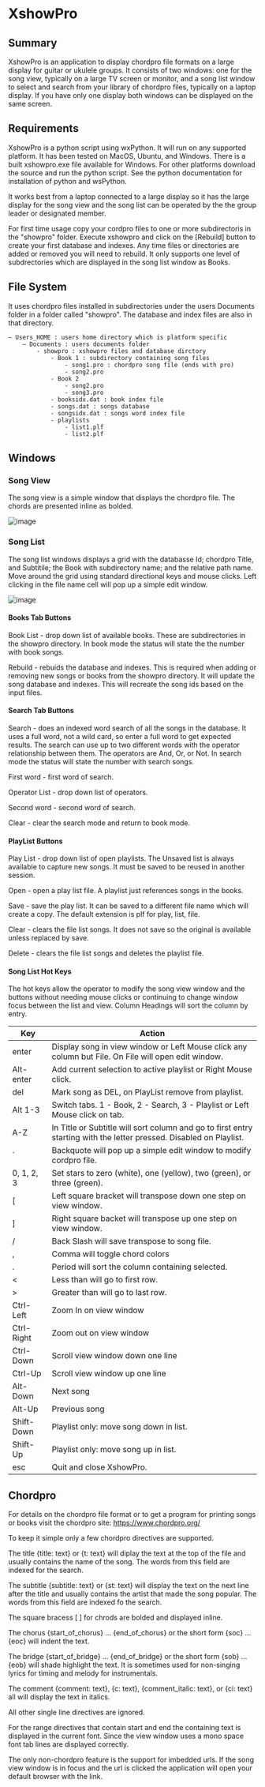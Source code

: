 # XshowPro

## Summary

XshowPro is an application to display chordpro file formats on a large display for guitar or ukulele groups. It consists of two windows: one for the song view, typically on a large TV screen or monitor, and a song list window to select and search from your library of chordpro files, typically on a laptop display. If you have only one display both windows can be displayed on the same screen. 

## Requirements

XshowPro is a python script using wxPython. It will run on any supported platform. It has been tested on MacOS, Ubuntu, and Windows. There is a built xshowpro.exe file available for Windows. For other platforms download the source and run the python script. See the python documentation for installation of python and wsPython. 

It works best from a laptop connected to a large display so it has the large display for the song view and the song list can be operated by the the group leader or designated member.

For first time usage copy your cordpro files to one or more subdirectoris in the "showpro" folder. Execute xshowpro and click on the [Rebuild] button to create your first database and indexes. Any time files or directories are added or removed you will need to rebuild. It only supports one level of subdrectories which are displayed in the song list window as Books.

## File System

It uses chordpro files installed in subdirectories under the users Documents folder in a folder called "showpro". The database and index files are also in that directory.

    – Users_HOME : users home directory which is platform specific
        – Documents : users documents folder
            - showpro : xshowpro files and database dirctory
                - Book 1 : subdirectory containing song files
                    - song1.pro : chordpro song file (ends with pro)
                    - song2.pro
                - Book 2
                    - song2.pro
                    - song3.pro
                - booksidx.dat : book index file
                - songs.dat : songs database
                - songsidx.dat : songs word index file
                - playlists
                    - list1.plf
                    - list2.plf

## Windows

### Song View

The song view is a simple window that displays the chordpro file. The chords are presented inline as bolded.

![image](https://github.com/user-attachments/assets/49b3ccae-3713-4e48-863e-1b6ff23b3d9d)

### Song List

The song list windows displays a grid with the databasse Id; chordpro Title, and Subtitile; the Book with subdirectory name; and the relative path name. Move around the grid using standard directional keys and mouse clicks. Left clicking in the file name cell will pop up a simple edit window.

![image](https://github.com/user-attachments/assets/101ecf72-7459-458b-a2aa-d57d647733ad)

#### Books Tab Buttons

Book List - drop down list of available books. These are subdirectories in the showpro directory. In book mode the status will state the the number with book songs.

Rebuild - rebuids the database and indexes. This is required when adding or removing new songs or books from the showpro directory. It will update the song database and indexes. This will recreate the song ids based on the input files.

#### Search Tab Buttons

Search - does an indexed word search of all the songs in the database. It uses a full word, not a wild card, so enter a full word to get expected results. The search can use up to two different words with the operator relationship between them. The operators are And, Or, or Not. In search mode the status will state the number with search songs.

First word - first word of search.

Operator List - drop down list of operators.

Second word - second word of search.

Clear - clear the search mode and return to book mode.

#### PlayList Buttons

Play List - drop down list of open playlists. The Unsaved list is always available to capture new songs. It must be saved to be reused in another session.

Open - open a play list file. A playlist just references songs in the books.

Save - save the play list. It can be saved to a different file name which will create a copy. The default extension is plf for play, list, file.

Clear - clears the file list songs. It does not save so the original is available unless replaced by save.

Delete - clears the file list songs and deletes the playlist file.

#### Song List Hot Keys

The hot keys allow the operator to modify the song view window and the buttons without needing mouse clicks or continuing to change window focus between the list and view. Column Headings will sort the column by entry.

| Key        | Action                                                                                                                            |
| ---------- | --------------------------------------------------------------------------------------------------------------------------------- |
| enter      | Display song in view window or Left Mouse click any column but File. On File will open edit window.                               |
| Alt-enter  | Add current selection to active playlist or Right Mouse click.                                                                    |
| del        | Mark song as DEL, on PlayList remove from playlist.                                                                               |
| Alt 1-3    | Switch tabs. 1 - Book, 2 - Search, 3 - Playlist or Left Mouse click on tab.                                                       |
| A-Z        | In Title or Subtitle will sort column and go to first entry starting with the letter pressed. Disabled on Playlist.               |
| `          | Backquote will pop up a simple edit window to modify cordpro file.                                                                |
| 0, 1, 2, 3 | Set stars to zero (white), one (yellow), two (green), or three (green).                                                           |
| [          | Left square bracket will transpose down one step on view window.                                                                  |
| ]          | Right square backet will transpose up one step on view window.                                                                    |
| /          | Back Slash will save transpose to song file.                                                                                      |
| ,          | Comma will toggle chord colors                                                                                                    |
| .          | Period will sort the column containing selected.                                                                                  |
| <          | Less than will go to first row.                                                                                                   |
| >          | Greater than will go to last row.                                                                                                 |
| Ctrl-Left  | Zoom In on view window                                                                                                            |
| Ctrl-Right | Zoom out on view window                                                                                                           |
| Ctrl-Down  | Scroll view window down one line                                                                                                  |
| Ctrl-Up    | Scroll view window up one line                                                                                                    |
| Alt-Down   | Next song                                                                                                                         |
| Alt-Up     | Previous song                                                                                                                     |
| Shift-Down | Playlist only: move song down in list.                                                                                            |
| Shift-Up   | Playlist only: move song up in list.                                                                                              |
| esc        | Quit and close XshowPro.                                                                                                          |

## Chordpro

For details on the chordpro file format or to get a program for printing songs or books visit the chordpro site: https://www.chordpro.org/

To keep it simple only a few chordpro directives are supported. 

The title {title: text} or {t: text} will diplay the text at the top of the file and usually contains the name of the song. The words from this field are indexed for the search.

The subtitle {subtitle: text} or {st: text} will display the text on the next line after the title and usually contains the artist that made the song popular. The words from this field are indexed fo the search.

The square bracess [ ] for chrods are bolded and displayed inline.

The chorus {start_of_chorus} ... {end_of_chorus} or the short form {soc} ... {eoc} will indent the text.

The bridge {start_of_bridge} ... {end_of_bridge} or the short form {sob} ... {eob} will shade highlight the text. It is sometimes used for non-singing lyrics for timing and melody for instrumentals.

The comment {comment: text}, {c: text}, {comment_italic: text}, or {ci: text} all will display the text in italics.

All other single line directives are ignored.

For the range directives that contain start and end the containing text is displayed in the current font. Since the view window uses a mono space font tab lines are displayed correctly.

The only non-chordpro feature is the support for imbedded urls. If the song view window is in focus and the url is clicked the application will open your default browser with the link.




